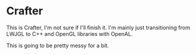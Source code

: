 # Crafter
This is Crafter, I'm not sure if I'll finish it. I'm mainly just transitioning from LWJGL to C++ and OpenGL libraries with OpenAL.

This is going to be pretty messy for a bit.